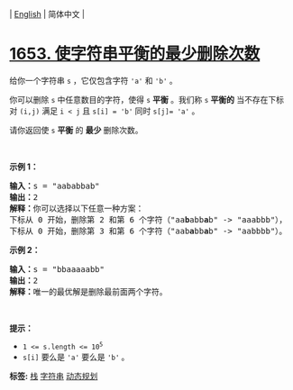 | [English](README_EN.md) | 简体中文 |

# [1653. 使字符串平衡的最少删除次数](https://leetcode-cn.com/problems/minimum-deletions-to-make-string-balanced)
<p>给你一个字符串 <code>s</code> ，它仅包含字符 <code>'a'</code> 和 <code>'b'</code>​​​​ 。</p>

<p>你可以删除 <code>s</code> 中任意数目的字符，使得 <code>s</code> <strong>平衡</strong> 。我们称 <code>s</code> <strong>平衡的</strong> 当不存在下标对 <code>(i,j)</code> 满足 <code>i < j</code> 且 <code>s[i] = 'b'</code> 同时 <code>s[j]= 'a'</code> 。</p>

<p>请你返回使 <code>s</code> <strong>平衡</strong> 的 <strong>最少</strong> 删除次数。</p>

<p> </p>

<p><strong>示例 1：</strong></p>

<pre>
<b>输入：</b>s = "aababbab"
<b>输出：</b>2
<b>解释：</b>你可以选择以下任意一种方案：
下标从 0 开始，删除第 2 和第 6 个字符（"aa<strong>b</strong>abb<strong>a</strong>b" -> "aaabbb"），
下标从 0 开始，删除第 3 和第 6 个字符（"aab<strong>a</strong>bb<strong>a</strong>b" -> "aabbbb"）。
</pre>

<p><strong>示例 2：</strong></p>

<pre>
<b>输入：</b>s = "bbaaaaabb"
<b>输出：</b>2
<b>解释：</b>唯一的最优解是删除最前面两个字符。
</pre>

<p> </p>

<p><strong>提示：</strong></p>

<ul>
	<li><code>1 <= s.length <= 10<sup>5</sup></code></li>
	<li><code>s[i]</code> 要么是 <code>'a'</code> 要么是 <code>'b'</code>​<strong> </strong>。​</li>
</ul>

**标签:**  [栈](https://leetcode-cn.com/tag/stack) [字符串](https://leetcode-cn.com/tag/string) [动态规划](https://leetcode-cn.com/tag/dynamic-programming) 